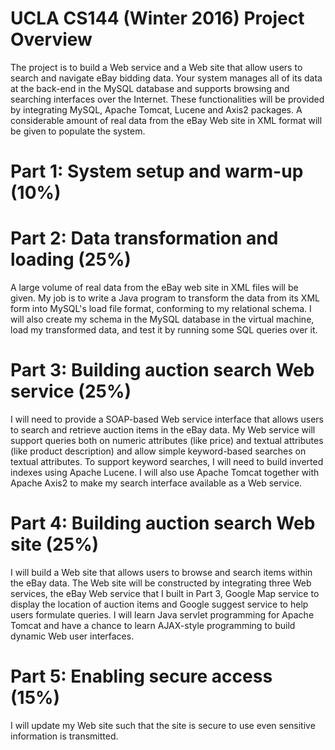 # UCLA CS144 (Winter 2016) Project Overview
The project is to build a Web service and a Web site that allow users to search and navigate eBay bidding data. Your system manages all of its data at the back-end in the MySQL database and supports browsing and searching interfaces over the Internet. These functionalities will be provided by integrating MySQL, Apache Tomcat, Lucene and Axis2 packages. A considerable amount of real data from the eBay Web site in XML format will be given to populate the system.

# Part 1: System setup and warm-up (10%)

# Part 2: Data transformation and loading (25%)
A large volume of real data from the eBay web site in XML files will be given. My job is to write a Java program to transform the data from its XML form into MySQL's load file format, conforming to my relational schema. I will also create my schema in the MySQL database in the virtual machine, load my transformed data, and test it by running some SQL queries over it.

# Part 3: Building auction search Web service (25%)
I will need to provide a SOAP-based Web service interface that allows users to search and retrieve auction items in the eBay data. My Web service will support queries both on numeric attributes (like price) and textual attributes (like product description) and allow simple keyword-based searches on textual attributes. To support keyword searches, I will need to build inverted indexes using Apache Lucene. I will also use Apache Tomcat together with Apache Axis2 to make my search interface available as a Web service.

# Part 4: Building auction search Web site (25%)
I will build a Web site that allows users to browse and search items within the eBay data. The Web site will be constructed by integrating three Web services, the eBay Web service that I built in Part 3, Google Map service to display the location of auction items and Google suggest service to help users formulate queries. I will learn Java servlet programming for Apache Tomcat and have a chance to learn AJAX-style programming to build dynamic Web user interfaces.

# Part 5: Enabling secure access (15%)
I will update my Web site such that the site is secure to use even sensitive information is transmitted.
